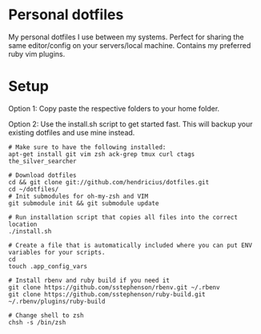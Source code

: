 # Personal dotfiles

My personal dotfiles I use between my systems. Perfect for sharing the same
editor/config on your servers/local machine. Contains my preferred ruby vim
plugins.

# Setup

Option 1: Copy paste the respective folders to your home folder.

Option 2: Use the install.sh script to get started fast. This will backup your
existing dotfiles and use mine instead.

    # Make sure to have the following installed:
    apt-get install git vim zsh ack-grep tmux curl ctags the_silver_searcher

    # Download dotfiles
    cd && git clone git://github.com/hendricius/dotfiles.git
    cd ~/dotfiles/
    # Init submodules for oh-my-zsh and VIM
    git submodule init && git submodule update

    # Run installation script that copies all files into the correct location
    ./install.sh

    # Create a file that is automatically included where you can put ENV variables for your scripts.
    cd
    touch .app_config_vars

    # Install rbenv and ruby build if you need it
    git clone https://github.com/sstephenson/rbenv.git ~/.rbenv
    git clone https://github.com/sstephenson/ruby-build.git ~/.rbenv/plugins/ruby-build

    # Change shell to zsh
    chsh -s /bin/zsh

